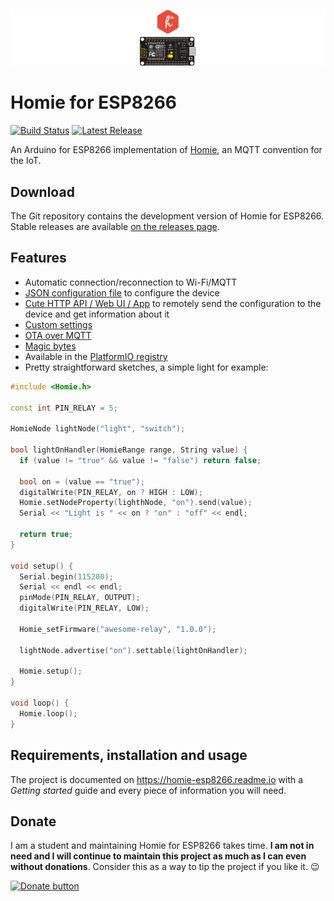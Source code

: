 ![homie-esp8266 banner](banner.png)

Homie for ESP8266
=================

[![Build Status](https://img.shields.io/travis/marvinroger/homie-esp8266/develop.svg?style=flat-square)](https://travis-ci.org/marvinroger/homie-esp8266) [![Latest Release](https://img.shields.io/badge/release-v2.0.0-yellow.svg?style=flat-square)](https://github.com/marvinroger/homie-esp8266/releases)

An Arduino for ESP8266 implementation of [Homie](https://github.com/marvinroger/homie), an MQTT convention for the IoT.

## Download

The Git repository contains the development version of Homie for ESP8266. Stable releases are available [on the releases page](https://github.com/marvinroger/homie-esp8266/releases).

## Features

* Automatic connection/reconnection to Wi-Fi/MQTT
* [JSON configuration file](https://homie-esp8266.readme.io/v2.0.0/docs/json-configuration-file) to configure the device
* [Cute HTTP API / Web UI / App](https://homie-esp8266.readme.io/v2.0.0/docs/http-json-api) to remotely send the configuration to the device and get information about it
* [Custom settings](https://homie-esp8266.readme.io/v2.0.0/docs/custom-settings)
* [OTA over MQTT](https://homie-esp8266.readme.io/v2.0.0/docs/ota-configuration-updates)
* [Magic bytes](https://homie-esp8266.readme.io/v2.0.0/docs/magic-bytes)
* Available in the [PlatformIO registry](http://platformio.org/#!/lib/show/555/Homie)
* Pretty straightforward sketches, a simple light for example:

```c++
#include <Homie.h>

const int PIN_RELAY = 5;

HomieNode lightNode("light", "switch");

bool lightOnHandler(HomieRange range, String value) {
  if (value != "true" && value != "false") return false;

  bool on = (value == "true");
  digitalWrite(PIN_RELAY, on ? HIGH : LOW);
  Homie.setNodeProperty(lighthNode, "on").send(value);
  Serial << "Light is " << on ? "on" : "off" << endl;

  return true;
}

void setup() {
  Serial.begin(115200);
  Serial << endl << endl;
  pinMode(PIN_RELAY, OUTPUT);
  digitalWrite(PIN_RELAY, LOW);

  Homie_setFirmware("awesome-relay", "1.0.0");

  lightNode.advertise("on").settable(lightOnHandler);

  Homie.setup();
}

void loop() {
  Homie.loop();
}
```

## Requirements, installation and usage

The project is documented on https://homie-esp8266.readme.io with a *Getting started* guide and every piece of information you will need.

## Donate

I am a student and maintaining Homie for ESP8266 takes time. **I am not in need and I will continue to maintain this project as much as I can even without donations**. Consider this as a way to tip the project if you like it. :wink:

[![Donate button](https://www.paypal.com/en_US/i/btn/btn_donateCC_LG.gif)](https://www.paypal.com/cgi-bin/webscr?cmd=_s-xclick&hosted_button_id=JSGTYJPMNRC74)
